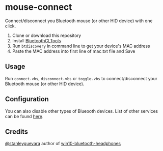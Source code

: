 # mouse-connect

Connect/disconnect you Bluetooth mouse (or other HID device) with one click.

1. Clone or download this repository
2. Install [BluetoothCLTools](http://bluetoothinstaller.com/bluetooth-command-line-tools/)
3. Run `btdiscovery` in command line to get your device's MAC address
4. Paste the MAC address into first line of mac.txt file and Save

## Usage

Run `connect.vbs`, `disconnect.vbs` or `toggle.vbs` to connect/disconnect your Bluetooth mouse (or other HID device).

## Configuration

You can also disable other types of Blueooth devices.
List of other services can be found [here](https://www.bluetooth.com/specifications/assigned-numbers/service-discovery/).

## Credits

[@stanleyguevara](https://github.com/stanleyguevara) author of [win10-bluetooth-headphones](https://github.com/stanleyguevara/win10-bluetooth-headphones)
